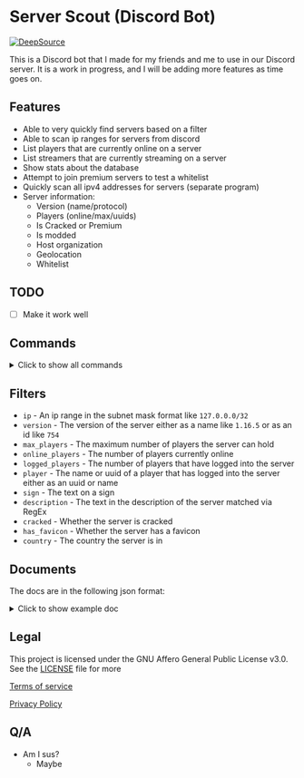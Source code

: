 # Server Scout (Discord Bot)

[![DeepSource](https://app.deepsource.com/gh/MCServerScout/Discord-Bot.svg/?label=resolved+issues&show_trend=true&token=WBeh3kT2daCAxLlfI8PhPJsD)](https://app.deepsource.com/gh/MCServerScout/Discord-Bot/?ref=repository-badge)

This is a Discord bot that I made for my friends and me to use in our Discord server.
It is a work in progress, and I will be adding more features as time goes on.

## Features

- Able to very quickly find servers based on a filter
- Able to scan ip ranges for servers from discord
- List players that are currently online on a server
- List streamers that are currently streaming on a server
- Show stats about the database
- Attempt to join premium servers to test a whitelist
- Quickly scan all ipv4 addresses for servers (separate program)
- Server information:
  - Version (name/protocol)
  - Players (online/max/uuids)
  - Is Cracked or Premium
  - Is modded
  - Host organization
  - Geolocation
  - Whitelist

## TODO

- [ ] Make it work well

## Commands

<details>
<summary>Click to show all commands</summary>

### Find

`/find <filter>:<value>`

This command will find a server based on the filter and value you give it.
You can use multiple filters at once, and the bot will find a server that matches all of them.

### Stats

`/stats`

This command gives stats about the database

### Streamers

`/streamers`

This command will show you a list of all the streamers that are currently streaming on a server in the database.

### Scanner

`/scan <file> <dilimiter>`

This command will take a file of ip ranges (10.0.0.0/32, 127.0.0.0/24, ...) separated by a delimiter (`,` ` ` `;`) and
scan them for servers.

### Ping

`/ping`

This command will show you information about a provided server.

### Help

`/help`

This command will show you a list of all the commands and how to use them.

</details>

## Filters

* `ip` - An ip range in the subnet mask format like `127.0.0.0/32`
* `version` - The version of the server either as a name like `1.16.5` or as an id like `754`
* `max_players` - The maximum number of players the server can hold
* `online_players` - The number of players currently online
* `logged_players` - The number of players that have logged into the server
* `player` - The name or uuid of a player that has logged into the server either as an uuid or name
* `sign` - The text on a sign
* `description` - The text in the description of the server matched via RegEx
* `cracked` - Whether the server is cracked
* `has_favicon` - Whether the server has a favicon
* `country` - The country the server is in

## Documents

The docs are in the following json format:

<details>
<summary>Click to show example doc</summary>

```json
{
  "_id": {
    "$oid": "1534978d9f542e403cfa5026"
  },
  "description": {
    "text": "A Minecraft Server"
  },
  "enforcesSecureChat": null,
  "hasFavicon": false,
  "hasForgeData": true,
  "ip": "127.0.0.1",
  "lastSeen": 1682995170,
  "cracked": false,
  "players": {
    "max": 20,
    "online": 1,
    "sample": [
      {
        "id": "c0a80001-0000-0000-0000-000000000000",
        "name": "Player",
        "lastSeen": 1234567890
      }
    ]
  },
  "port": 25567,
  "version": {
    "name": "1.16.5",
    "protocol": 754
  },
  "modpackData": {},
  "preventsChatReports": false,
  "previewsChat": false,
  "forgeData": {},
  "geo": {
    "lat": 0,
    "lon": 0,
    "city": "",
    "country": "",
    "hostname": ""
  }
}
  ```

</details>

## Legal

This project is licensed under the GNU Affero General Public License v3.0. See the [LICENSE](LICENSE) file for more

[Terms of service](TOS.md)

[Privacy Policy](PRIVACY.md)

## Q/A

* Am I sus?
  * Maybe
